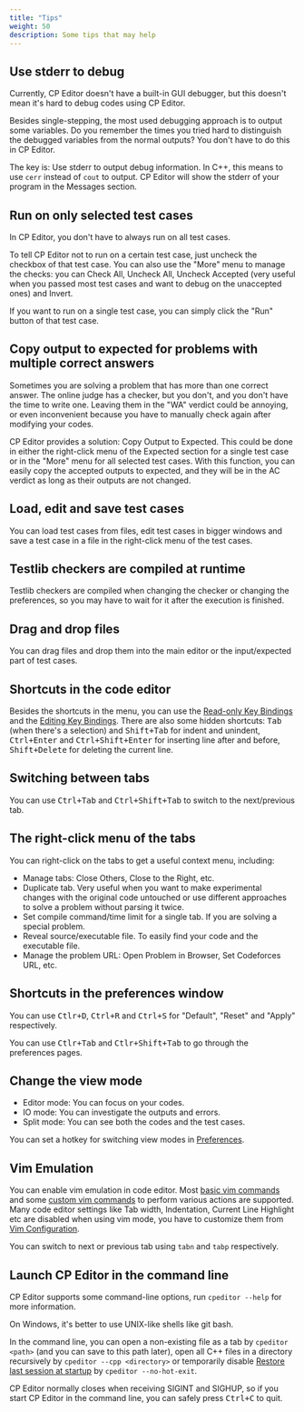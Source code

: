 ```yaml
---
title: "Tips"
weight: 50
description: Some tips that may help
---
```


## Use stderr to debug

Currently, CP Editor doesn't have a built-in GUI debugger, but this doesn't mean it's hard to debug codes using CP Editor.

Besides single-stepping, the most used debugging approach is to output some variables. Do you remember the times you tried hard to distinguish the debugged variables from the normal outputs? You don't have to do this in CP Editor.

The key is: Use stderr to output debug information. In C++, this means to use `cerr` instead of `cout` to output. CP Editor will show the stderr of your program in the Messages section.

## Run on only selected test cases

In CP Editor, you don't have to always run on all test cases.

To tell CP Editor not to run on a certain test case, just uncheck the checkbox of that test case. You can also use the "More" menu to manage the checks: you can Check All, Uncheck All, Uncheck Accepted (very useful when you passed most test cases and want to debug on the unaccepted ones) and Invert.

If you want to run on a single test case, you can simply click the "Run" button of that test case.

## Copy output to expected for problems with multiple correct answers

Sometimes you are solving a problem that has more than one correct answer. The online judge has a checker, but you don't, and you don't have the time to write one. Leaving them in the "WA" verdict could be annoying, or even inconvenient because you have to manually check again after modifying your codes.

CP Editor provides a solution: Copy Output to Expected. This could be done in either the right-click menu of the Expected section for a single test case or in the "More" menu for all selected test cases. With this function, you can easily copy the accepted outputs to expected, and they will be in the AC verdict as long as their outputs are not changed.

## Load, edit and save test cases

You can load test cases from files, edit test cases in bigger windows and save a test case in a file in the right-click menu of the test cases.

## Testlib checkers are compiled at runtime

Testlib checkers are compiled when changing the checker or changing the preferences, so you may have to wait for it after the execution is finished.

## Drag and drop files

You can drag files and drop them into the main editor or the input/expected part of test cases.

## Shortcuts in the code editor

Besides the shortcuts in the menu, you can use the [Read-only Key Bindings](https://doc.qt.io/qt-5/qtextedit.html#read-only-key-bindings) and the [Editing Key Bindings](https://doc.qt.io/qt-5/qtextedit.html#editing-key-bindings). There are also some hidden shortcuts: <kbd>Tab</kbd> (when there's a selection) and <kbd>Shift+Tab</kbd> for indent and unindent, <kbd>Ctrl+Enter</kbd> and <kbd>Ctrl+Shift+Enter</kbd> for inserting line after and before, <kbd>Shift+Delete</kbd> for deleting the current line.

## Switching between tabs

You can use <kbd>Ctrl+Tab</kbd> and <kbd>Ctrl+Shift+Tab</kbd> to switch to the next/previous tab.

## The right-click menu of the tabs

You can right-click on the tabs to get a useful context menu, including:

-   Manage tabs: Close Others, Close to the Right, etc.
-   Duplicate tab. Very useful when you want to make experimental changes with the original code untouched or use different approaches to solve a problem without parsing it twice.
-   Set compile command/time limit for a single tab. If you are solving a special problem.
-   Reveal source/executable file. To easily find your code and the executable file.
-   Manage the problem URL: Open Problem in Browser, Set Codeforces URL, etc.

## Shortcuts in the preferences window

You can use <kbd>Ctlr+D</kbd>, <kbd>Ctrl+R</kbd> and <kbd>Ctrl+S</kbd> for "Default", "Reset" and "Apply" respectively.

You can use <kbd>Ctlr+Tab</kbd> and <kbd>Ctlr+Shift+Tab</kbd> to go through the preferences pages.

## Change the view mode

-   Editor mode: You can focus on your codes.
-   IO mode: You can investigate the outputs and errors.
-   Split mode: You can see both the codes and the test cases.

You can set a hotkey for switching view modes in [Preferences](../preferences/key-bindings/\_index.md).

## Vim Emulation

You can enable vim emulation in code editor. Most [basic vim commands](../preferences/code-edit/\_index.md#vim-commands) and some [custom vim commands](../preferences/code-edit/\_index.md#custom-vim-commands) to perform various actions are supported. Many code editor settings like Tab width, Indentation, Current Line Highlight etc are disabled when using vim mode, you have to customize them from [Vim Configuration](../preferences/code-editing/\_index.md#vim-configuration).

You can switch to next or previous tab using `tabn` and `tabp` respectively.

## Launch CP Editor in the command line

CP Editor supports some command-line options, run `cpeditor --help` for more information.

On Windows, it's better to use UNIX-like shells like git bash.

In the command line, you can open a non-existing file as a tab by `cpeditor <path>` (and you can save to this path later), open all C++ files in a directory recursively by `cpeditor --cpp <directory>` or temporarily disable [Restore last session at startup](../preferences/actions/\_index.md#restore-last-session-at-startup) by `cpeditor --no-hot-exit`.

CP Editor normally closes when receiving SIGINT and SIGHUP, so if you start CP Editor in the command line, you can safely press <kbd>Ctrl+C</kbd> to quit.
